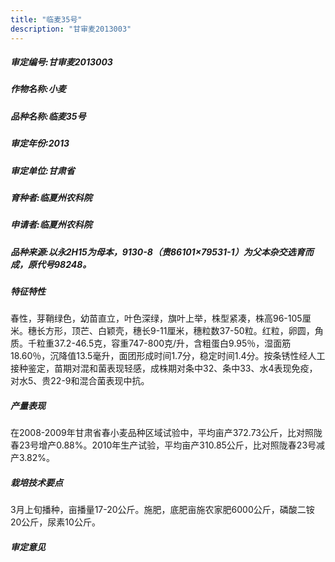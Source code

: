 ```yaml
---
title: "临麦35号"
description: "甘审麦2013003"
---
```

##### 审定编号:甘审麦2013003

##### 作物名称:小麦

##### 品种名称:临麦35号

##### 审定年份:2013

##### 审定单位:甘肃省

##### 育种者:临夏州农科院

##### 申请者:临夏州农科院

##### 品种来源:以永2H15为母本，9130-8（贵86101×79531-1）为父本杂交选育而成，原代号98248。

##### 特征特性
春性，芽鞘绿色，幼苗直立，叶色深绿，旗叶上举，株型紧凑，株高96-105厘米。穗长方形，顶芒、白颖壳，穗长9-11厘米，穗粒数37-50粒。红粒，卵圆，角质。千粒重37.2-46.5克，容重747-800克/升，含粗蛋白9.95％，湿面筋18.60％，沉降值13.5毫升，面团形成时间1.7分，稳定时间1.4分。按条锈性经人工接种鉴定，苗期对混和菌表现轻感，成株期对条中32、条中33、水4表现免疫，对水5、贵22-9和混合菌表现中抗。

##### 产量表现
在2008-2009年甘肃省春小麦品种区域试验中，平均亩产372.73公斤，比对照陇春23号增产0.88%。2010年生产试验，平均亩产310.85公斤，比对照陇春23号减产3.82%。

##### 栽培技术要点
3月上旬播种，亩播量17-20公斤。施肥，底肥亩施农家肥6000公斤，磷酸二铵20公斤，尿素10公斤。

##### 审定意见

